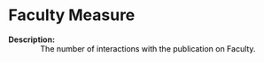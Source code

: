 <style>
@media (min-width: 980px) {
    .md-nav, .md-sidebar {
      display: none!important;
    }
}
</style>

# Faculty Measure

<div id="value-display"></div>
<strong>Description:</strong>
<div class="tile-1" style="text-align:center; color:black">
  The number of interactions with the publication on Faculty.
</div>
<script>
document.getElementById('value-display').innerHTML = `
  <h2><strong>faculty/interaction/v1</strong></h2></br>
  <strong>Source <span class="tooltip"><i class="fa-solid fa-circle-info"></i> <span class="tooltiptext">Not all platforms use the same parameters to measure the same thing, so it is important to differentiate the platform we are collecting data from.</span></span> :</strong> Faculty </br>
  <strong>Type <span class="tooltip"><i class="fa-solid fa-circle-info"></i> <span class="tooltiptext">Not all measures represent the same event, some platforms report the number of people who accessed a publication (e.g. users, session), others the number of times a resource was seen (e.g. views). For clarity, each of the measures described here will include its type.</span></span> :</strong> interactions</br>
  <strong>Version <span class="tooltip"><i class="fa-solid fa-circle-info"></i> <span class="tooltiptext">Data providers and/or collectors may want to modify their definition of e.g. a view or a session. In order to ensure changes in these definitions are differentiated, we use versioning.</span></span> :</strong> 1
`;
</script>

